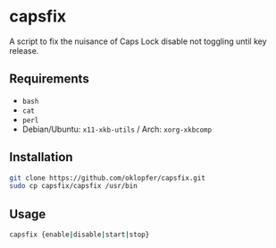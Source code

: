# capsfix

A script to fix the nuisance of Caps Lock disable not toggling until key release.

## Requirements

- `bash`
- `cat`
- `perl`
- Debian/Ubuntu: `x11-xkb-utils` / Arch: `xorg-xkbcomp`

## Installation

```bash
git clone https://github.com/oklopfer/capsfix.git
sudo cp capsfix/capsfix /usr/bin
```

## Usage

```bash
capsfix {enable|disable|start|stop}
```
